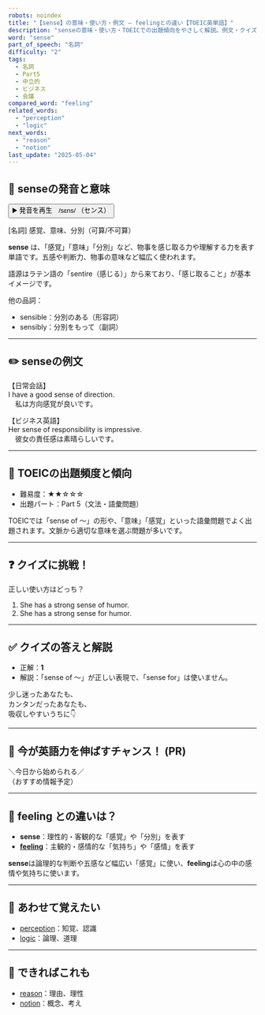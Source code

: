 ```yaml
---
robots: noindex
title: "【sense】の意味・使い方・例文 ― feelingとの違い【TOEIC英単語】"
description: "senseの意味・使い方・TOEICでの出題傾向をやさしく解説。例文・クイズ付きでfeelingとの違いもわかりやすく学べます。"
word: "sense"
part_of_speech: "名詞"
difficulty: "2"
tags:
  - 名詞
  - Part5
  - 中立的
  - ビジネス
  - 会議
compared_word: "feeling"
related_words:
  - "perception"
  - "logic"
next_words:
  - "reason"
  - "notion"
last_update: "2025-05-04"
---
```


## 🔰 senseの発音と意味

<button class="play-audio" onclick="playTTS('sense')">
  <span class="play-audio-main">
    ▶️ 発音を再生　/sɛns/
  </span>
  <span class="play-audio-sub">
    （センス）
  </span>
</button>

[名詞] 感覚、意味、分別（可算/不可算）

**sense** は、「感覚」「意味」「分別」など、物事を感じ取る力や理解する力を表す単語です。五感や判断力、物事の意味など幅広く使われます。

語源はラテン語の「sentire（感じる）」から来ており、「感じ取ること」が基本イメージです。

他の品詞：  
- sensible：分別のある（形容詞）
- sensibly：分別をもって（副詞）

---

## ✏️ senseの例文

【日常会話】  
I have a good sense of direction.  
　私は方向感覚が良いです。

【ビジネス英語】  
Her sense of responsibility is impressive.  
　彼女の責任感は素晴らしいです。

---

## 🎯 TOEICの出題頻度と傾向

- 難易度：★★☆☆☆
- 出題パート：Part 5（文法・語彙問題）

TOEICでは「sense of ～」の形や、「意味」「感覚」といった語彙問題でよく出題されます。文脈から適切な意味を選ぶ問題が多いです。

---

## ❓ クイズに挑戦！

正しい使い方はどっち？

1. She has a strong sense of humor.  
2. She has a strong sense for humor.

---

## ✅ クイズの答えと解説

- 正解：**1**
- 解説：「sense of ～」が正しい表現で、「sense for」は使いません。

少し迷ったあなたも、  
カンタンだったあなたも、  
吸収しやすいうちに👇️

---

## 🚀 今が英語力を伸ばすチャンス！ (PR)

<div class="info-center">
＼今日から始められる／<br>  
（おすすめ情報予定）
</div>

---

## 🤔  feeling との違いは？

- **sense**：理性的・客観的な「感覚」や「分別」を表す
- **[feeling](/feeling)**：主観的・感情的な「気持ち」や「感情」を表す

**sense**は論理的な判断や五感など幅広い「感覚」に使い、**feeling**は心の中の感情や気持ちに使います。

---

## 🧩 あわせて覚えたい

- [perception](/perception)：知覚、認識
- [logic](/logic)：論理、道理

---

## 📖 できればこれも

- [reason](/reason)：理由、理性
- [notion](/notion)：概念、考え

<!-- cvid: aid41_bid10 -->
